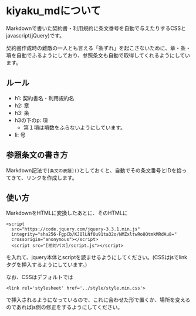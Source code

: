 # kiyaku_mdについて
Markdownで書いた契約書・利用規約に条文番号を自動で与えたりするCSSとjavascript(jQuery)です。

契約書作成時の難敵の一人とも言える「条ずれ」を起こさないために、章・条・項を自動でふるようにしており、参照条文も自動で取得してくれるようにしています。

## ルール
- h1: 契約書名・利用規約名
- h2: 章
- h3: 条
- h3の下のp: 項
  - 第１項は項数をふらないようにしています。
- li: 号

## 参照条文の書き方
Markdown記法で```[条文の表題]()```としておくと、自動でその条文番号とIDを拾ってきて、リンクを作成します。

## 使い方
MarkdownをHTMLに変換したあとに、そのHTMLに

```
<script
  src="https://code.jquery.com/jquery-3.3.1.min.js"
  integrity="sha256-FgpCb/KJQlLNfOu91ta32o/NMZxltwRo8QtmkMRdAu8="
  crossorigin="anonymous"></script>
  <script src="[相対パス]/script.js"></script>
```

を入れて、jquery本体とscriptを読ませるようにしてください。(CSSはjsでlinkタグを挿入するようにしています。)

なお、CSSはデフォルトでは
```
<link rel='stylesheet' href='../style/style.min.css'>
```
で挿入されるようになっているので、これに合わせた形で置くか、場所を変えるのであればjs側の修正をするようにしてください。